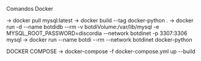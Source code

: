 Comandos Docker

-> docker pull mysql:latest
-> docker build --tag docker-python .
-> docker run -d --name botdidb --rm -v botdiVolume:/var/lib/mysql -e MYSQL_ROOT_PASSWORD=discordia --network botdinet -p 3307:3306 mysql
-> docker run --name botdi --rm --network botdinet docker-python

DOCKER COMPOSE
-> docker-compose -f docker-compose.yml up --build


